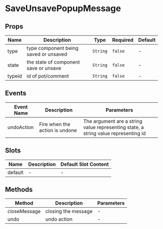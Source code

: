 # SaveUnsavePopupMessage

## Props

<!-- @vuese:SaveUnsavePopupMessage:props:start -->
|Name|Description|Type|Required|Default|
|---|---|---|---|---|
|type|type component being saved or unsaved|`String`|`false`|-|
|state|the state of component save or unsave|`String`|`false`|-|
|typeid|id of pot/comment|`String`|`false`|-|

<!-- @vuese:SaveUnsavePopupMessage:props:end -->


## Events

<!-- @vuese:SaveUnsavePopupMessage:events:start -->
|Event Name|Description|Parameters|
|---|---|---|
|undoAction|Fire when the action is undone|The argument are a string value representing state, a string value representing id|

<!-- @vuese:SaveUnsavePopupMessage:events:end -->


## Slots

<!-- @vuese:SaveUnsavePopupMessage:slots:start -->
|Name|Description|Default Slot Content|
|---|---|---|
|default|-|-|

<!-- @vuese:SaveUnsavePopupMessage:slots:end -->


## Methods

<!-- @vuese:SaveUnsavePopupMessage:methods:start -->
|Method|Description|Parameters|
|---|---|---|
|closeMessage|closing the message|-|
|undo|undo action|-|

<!-- @vuese:SaveUnsavePopupMessage:methods:end -->


